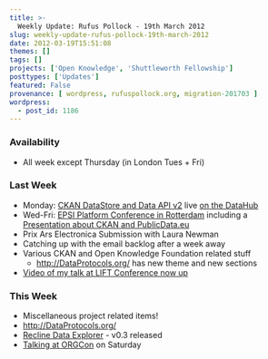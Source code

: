 ```yaml
---
title: >-
  Weekly Update: Rufus Pollock - 19th March 2012
slug: weekly-update-rufus-pollock-19th-march-2012
date: 2012-03-19T15:51:08
themes: []
tags: []
projects: ['Open Knowledge', 'Shuttleworth Fellowship']
posttypes: ['Updates']
featured: False
provenance: [ wordpress, rufuspollock.org, migration-201703 ]
wordpress:
  - post_id: 1186
---
```


### Availability

* All week except Thursday (in London Tues + Fri)

### Last Week

* Monday: [CKAN DataStore and Data API v2](http://docs.ckan.org/en/latest/datastore.html) live [on the DataHub](http://blog.thedatahub.org/2012/03/02/tutorial-the-datastore-and-data-api/)
* Wed-Fri: [EPSI Platform Conference in Rotterdam](http://epsiplatform.eu/content/join-us-epsiplatform-conference-2012) including a [Presentation about CKAN and PublicData.eu](http://ckan.org/2012/03/16/ckan-data-portal-platform-and-publicdata-eu-talk-at-the-epsi-platform-conference/)
* Prix Ars Electronica Submission with Laura Newman
* Catching up with the email backlog after a week away
* Various CKAN and Open Knowledge Foundation related stuff
  * <http://DataProtocols.org/> has new theme and new sections
* [Video of my talk at LIFT Conference now up](http://liftconference.com/news/lift12-video-rufus-pollock-open-data-how-we-got-here-and-where-were-going)

### This Week

* Miscellaneous project related items!
* <http://DataProtocols.org/> 
* [Recline Data Explorer][recline] - v0.3 released
* [Talking at ORGCon](http://www.openrightsgroup.org/orgcon-2012) on Saturday

[recline]: http://okfnlabs.org/recline


